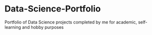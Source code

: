 # Data-Science-Portfolio
Portfolio of Data Science projects completed by me for academic, self-learning and hobby purposes
